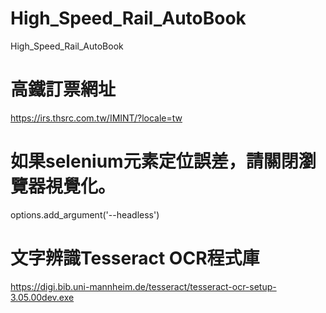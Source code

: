 # High_Speed_Rail_AutoBook
High_Speed_Rail_AutoBook

# 高鐵訂票網址
https://irs.thsrc.com.tw/IMINT/?locale=tw

# 如果selenium元素定位誤差，請關閉瀏覽器視覺化。
options.add_argument('--headless')

# 文字辨識Tesseract OCR程式庫
https://digi.bib.uni-mannheim.de/tesseract/tesseract-ocr-setup-3.05.00dev.exe
